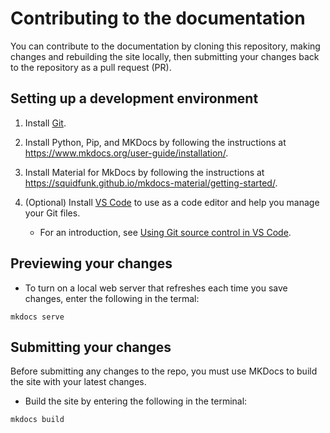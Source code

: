# Contributing to the documentation
You can contribute to the documentation by cloning this repository, making changes and rebuilding the site locally, then submitting your changes back to the repository as a pull request (PR).

## Setting up a development environment

1. Install [Git](https://git-scm.com/downloads).

1. Install Python, Pip, and MKDocs by following the instructions at https://www.mkdocs.org/user-guide/installation/.

1. Install Material for MkDocs by following the instructions at https://squidfunk.github.io/mkdocs-material/getting-started/.

1. (Optional) Install [VS Code](https://code.visualstudio.com/download) to use as a code editor and help you manage your Git files.

    * For an introduction, see [Using Git source control in VS Code](https://code.visualstudio.com/docs/sourcecontrol/overview).


## Previewing your changes

* To turn on a local web server that refreshes each time you save changes, enter the following in the termal:
```
mkdocs serve
```

## Submitting your changes
Before submitting any changes to the repo, you must use MKDocs to build the site with your latest changes.

* Build the site by entering the following in the terminal:
```
mkdocs build
```
